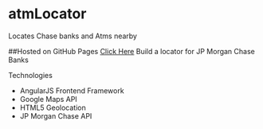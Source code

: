 atmLocator
==========
Locates Chase banks and Atms nearby

##Hosted on GitHub Pages [Click Here](http://nathansass.github.io/atmLocator/) 
Build a locator for JP Morgan Chase Banks

Technologies
- AngularJS Frontend Framework
- Google Maps API
- HTML5 Geolocation
- JP Morgan Chase API
